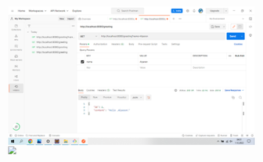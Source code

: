 <img src="https://github.com/AlperenEkici/Spring-Data-Rest/blob/main/Ekran%20G%C3%B6r%C3%BCnt%C3%BCs%C3%BC%20(39).png" width="auto">

<img src="[https://github.com/AlperenEkici/Spring-Data-Rest/blob/main/Ekran%20G%C3%B6r%C3%BCnt%C3%BCs%C3%BC%20(39).png](https://github.com/AlperenEkici/Spring-Data-Rest/blob/main/Ekran%20G%C3%B6r%C3%BCnt%C3%BCs%C3%BC%20(40).png)" width="auto">

